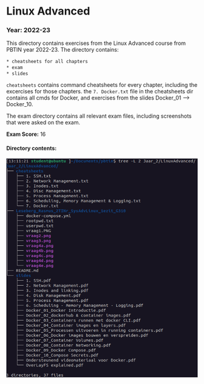 # Linux Advanced 

### Year: 2022-23

This directory contains exercises from the Linux Advanced course from PBTIN year 2022-23. The directory contains: 

    * cheatsheets for all chapters
    * exam
    * slides

`cheatsheets` contains command cheatsheets for every chapter, including the excercises for those chapters. the `7. Docker.txt` file in the cheatsheets dir contains all cmds for Docker, and exercises from the slides Docker_01 --> Docker_10. 

The exam directory contains all relevant exam files, including screenshots that were asked on the exam.

**Exam Score:** 16

#### Directory contents:

![directory_structure](../../assets/images/linuxadvanced_structuur.png)
